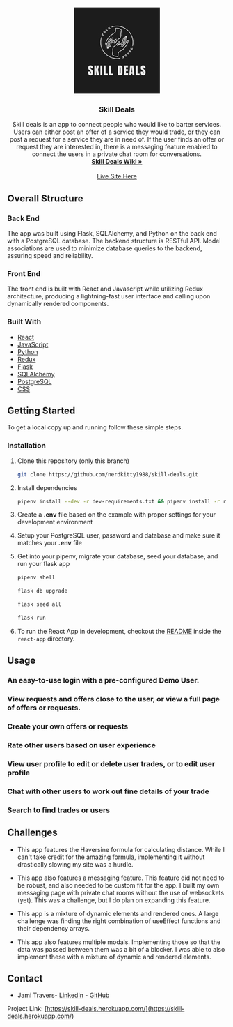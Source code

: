<br />
<p align="center">
    <img src="https://github.com/nerdkitty1988/skill-deals/blob/main/react-app/src/components/NavBar/logo.jpg" alt="Logo" style="background-color:white">

  <h3 align="center">Skill Deals</h3>

  <p align="center">
   Skill deals is an app to connect people who would like to barter services.  Users can either post an offer of a service they would trade, or they can post a request for a service they are in need of.  If the user finds an offer or request they are interested in, there is a messaging feature enabled to connect the users in a private chat room for conversations.
    <br />
    <a href="https://github.com/nerdkitty1988/skill-deals/wiki"><strong>Skill Deals Wiki »</strong></a>
    <br />
    <br />
    <a href="https://skill-deals.herokuapp.com/">Live Site Here</a>
  </p>
</p>


## Overall Structure

### Back End
The app was built using Flask, SQLAlchemy, and Python on the back end with a PostgreSQL database. The backend structure is RESTful API. Model associations are used to minimize database queries to the backend, assuring speed and reliability.

### Front End
The front end is built with React and Javascript while utilizing Redux architecture, producing a lightning-fast user interface and calling upon dynamically rendered components.

### Built With

* [React](https://reactjs.org/)
* [JavaScript](https://www.javascript.com/)
* [Python](https://docs.python.org/3/)
* [Redux](https://redux.js.org/)
* [Flask](https://flask.palletsprojects.com/en/1.1.x/)
* [SQLAlchemy](https://flask-sqlalchemy.palletsprojects.com/en/2.x/)
* [PostgreSQL](https://www.postgresql.org/docs/current/)
* [CSS](http://www.css3.info/)

<!-- GETTING STARTED -->
## Getting Started

To get a local copy up and running follow these simple steps.


### Installation

1. Clone this repository (only this branch)

   ```bash
   git clone https://github.com/nerdkitty1988/skill-deals.git
   ```

2. Install dependencies

      ```bash
      pipenv install --dev -r dev-requirements.txt && pipenv install -r requirements.txt
      ```

3. Create a **.env** file based on the example with proper settings for your
   development environment
4. Setup your PostgreSQL user, password and database and make sure it matches your **.env** file

5. Get into your pipenv, migrate your database, seed your database, and run your flask app

   ```bash
   pipenv shell
   ```

   ```bash
   flask db upgrade
   ```

   ```bash
   flask seed all
   ```

   ```bash
   flask run
   ```

6. To run the React App in development, checkout the [README](./react-app/README.md) inside the `react-app` directory.



## Usage
### An easy-to-use login with a pre-configured Demo User.
### View requests and offers close to the user, or view a full page of offers or requests.
### Create your own offers or requests
### Rate other users based on user experience
### View user profile to edit or delete user trades, or to edit user profile
### Chat with other users to work out fine details of your trade
### Search to find trades or users

## Challenges

- This app features the Haversine formula for calculating distance.  While I can't take credit for the amazing formula, implementing it without drastically slowing my site was a hurdle.

- This app also features a messaging feature.  This feature did not need to be robust, and also needed to be custom fit for the app.  I built my own messaging page with private chat rooms without the use of websockets (yet).  This was a challenge, but I do plan on expanding this feature.

- This app is a mixture of dynamic elements and rendered ones.  A large challenge was finding the right combination of useEffect functions and their dependency arrays.

- This app also features multiple modals.  Implementing those so that the data was passed between them was a bit of a blocker.  I was able to also implement these with a mixture of dynamic and rendered elements.




## Contact

* Jami Travers- [LinkedIn](https://www.linkedin.com/in/jami-travers-3393711aa/) - [GitHub](https://github.com/nerdkitty1988)


Project Link: [https://skill-deals.herokuapp.com/](https://skill-deals.herokuapp.com/)
